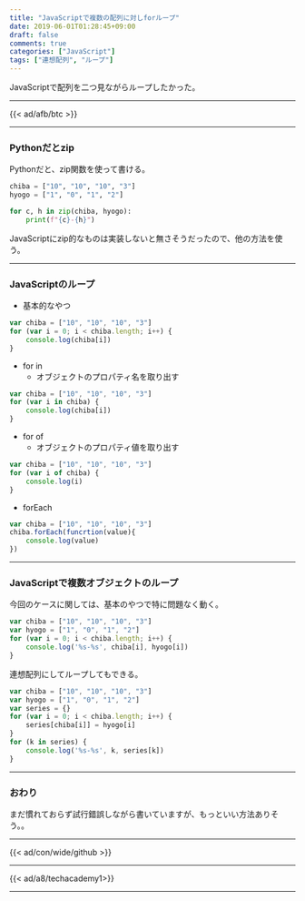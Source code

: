 ```yaml
---
title: "JavaScriptで複数の配列に対しforループ"
date: 2019-06-01T01:28:45+09:00
draft: false
comments: true
categories: ["JavaScript"]
tags: ["連想配列", "ループ"]
---
```


JavaScriptで配列を二つ見ながらループしたかった。

<!--more-->

---

{{< ad/afb/btc >}}

---

### Pythonだとzip

Pythonだと、zip関数を使って書ける。

```py
chiba = ["10", "10", "10", "3"]
hyogo = ["1", "0", "1", "2"]

for c, h in zip(chiba, hyogo):
    print(f"{c}-{h}")
```

JavaScriptにzip的なものは実装しないと無さそうだったので、他の方法を使う。

---

### JavaScriptのループ

- 基本的なやつ

```js
var chiba = ["10", "10", "10", "3"]
for (var i = 0; i < chiba.length; i++) {
    console.log(chiba[i])
}
```

- for in
  - オブジェクトのプロパティ名を取り出す

```js
var chiba = ["10", "10", "10", "3"]
for (var i in chiba) {
    console.log(chiba[i])
}
```

- for of
  - オブジェクトのプロパティ値を取り出す

```js
var chiba = ["10", "10", "10", "3"]
for (var i of chiba) {
    console.log(i)
}
```

- forEach

```js
var chiba = ["10", "10", "10", "3"]
chiba.forEach(funcrtion(value){
    console.log(value)
})
```

---

### JavaScriptで複数オブジェクトのループ

今回のケースに関しては、基本のやつで特に問題なく動く。

```js
var chiba = ["10", "10", "10", "3"]
var hyogo = ["1", "0", "1", "2"]
for (var i = 0; i < chiba.length; i++) {
    console.log('%s-%s', chiba[i], hyogo[i])
}
```

連想配列にしてループしてもできる。

```js
var chiba = ["10", "10", "10", "3"]
var hyogo = ["1", "0", "1", "2"]
var series = {}
for (var i = 0; i < chiba.length; i++) {
    series[chiba[i]] = hyogo[i]
}
for (k in series) {
    console.log('%s-%s', k, series[k])
}
```

---

### おわり

まだ慣れておらず試行錯誤しながら書いていますが、もっといい方法ありそう。。

---

{{< ad/con/wide/github >}}

---

{{< ad/a8/techacademy1>}}

---
